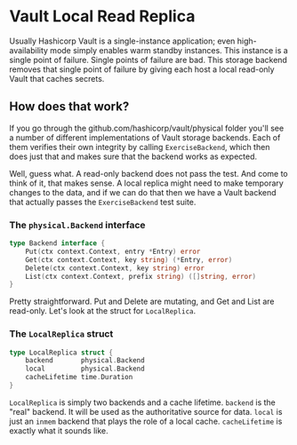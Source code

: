 # Vault Local Read Replica 
Usually Hashicorp Vault is a single-instance application; even high-availability mode simply enables warm standby instances. 
This instance is a single point of failure. Single points of failure are bad. 
This storage backend removes that single point of failure by giving each host a local read-only Vault that caches secrets. 

## How does that work? 
If you go through the github.com/hashicorp/vault/physical folder you'll see a number of different implementations 
of Vault storage backends. Each of them verifies their own integrity by calling `ExerciseBackend`, which then
does just that and makes sure that the backend works as expected. 

Well, guess what. A read-only backend does not pass the test. And come to think of it, that makes sense. 
A local replica might need to make temporary changes to the data, and if we can do that then we have a 
Vault backend that actually passes the `ExerciseBackend` test suite. 

### The `physical.Backend` interface 
```go
type Backend interface {
	Put(ctx context.Context, entry *Entry) error
	Get(ctx context.Context, key string) (*Entry, error)
	Delete(ctx context.Context, key string) error
	List(ctx context.Context, prefix string) ([]string, error)
}
```

Pretty straightforward. Put and Delete are mutating, and Get and List are read-only. 
Let's look at the struct for `LocalReplica`. 

### The `LocalReplica` struct

```go
type LocalReplica struct {
	backend       physical.Backend
	local         physical.Backend
	cacheLifetime time.Duration
}
```

`LocalReplica` is simply two backends and a cache lifetime. `backend` is the "real" backend.
It will be used as the authoritative source for data. `local` is just an `inmem` backend that 
plays the role of a local cache. `cacheLifetime` is exactly what it sounds like.
